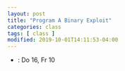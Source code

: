 ```yaml
---
layout: post
title: "Program A Binary Exploit"
categories: class
tags: [ class ]
modified: 2019-10-01T14:11:53-04:00
---
```


* []() : Do 16, Fr 10
